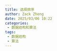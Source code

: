 ```yaml
---
title: 选择排序
author: Zack Zheng
date: 2025/03/06 10:22
categories:
 - 数据结构和算法
tags:
 - 数据结构
 - 算法
---
```

